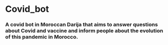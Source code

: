 # Covid_bot
### A covid bot in Moroccan Darija that aims to answer questions about Covid and vaccine and inform people about the evolution of this pandemic in Morocco.
